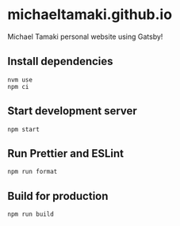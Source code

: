# michaeltamaki.github.io

Michael Tamaki personal website using Gatsby!

## Install dependencies

```
nvm use
npm ci
```

## Start development server

```
npm start
```

## Run Prettier and ESLint

```
npm run format
```

## Build for production

```
npm run build
```
